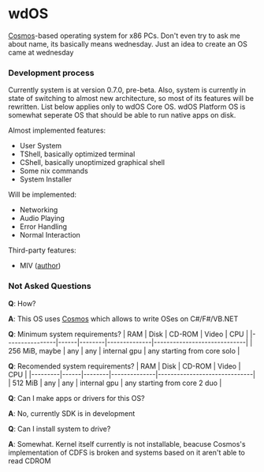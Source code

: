# wdOS
[Cosmos](https://github.com/CosmosOS/Cosmos)-based operating system for x86 PCs. 
Don't even try to ask me about name, its basically means wednesday. Just an idea 
to create an OS came at wednesday

### Development process
Currently system is at version 0.7.0, pre-beta. Also, system is currently in state 
of switching to almost new architecture, so most of its features will be rewritten. 
List below applies only to wdOS Core OS. wdOS Platform OS is somewhat seperate OS 
that should be able to run native apps on disk.

Almost implemented features:
- User System
- TShell, basically optimized terminal
- CShell, basically unoptimized graphical shell
- Some nix commands
- System Installer

Will be implemented:
- Networking
- Audio Playing
- Error Handling
- Normal Interaction

Third-party features:
- MIV ([author](https://github.com/bartashevich))

### Not Asked Questions
**Q**: How?

**A**: This OS uses [Cosmos](https://github.com/CosmosOS/Cosmos) which allows to write OSes on C#/F#/VB.NET


**Q**: Minimum system requirements?
| RAM            | Disk | CD-ROM | Video        | CPU                         |
|----------------|------|--------|--------------|-----------------------------|
| 256 MiB, maybe | any  | any    | internal gpu | any starting from core solo |


**Q**: Recomended system requirements?
| RAM     | Disk | CD-ROM | Video        | CPU                          |
|---------|------|--------|--------------|------------------------------|
| 512 MiB | any  | any    | internal gpu | any starting from core 2 duo |


**Q**: Can I make apps or drivers for this OS?

**A**: No, currently SDK is in development


**Q**: Can I install system to drive?

**A**: Somewhat. Kernel itself currently is not installable, beacuse Cosmos's implementation of CDFS is
broken and systems based on it aren't able to read CDROM